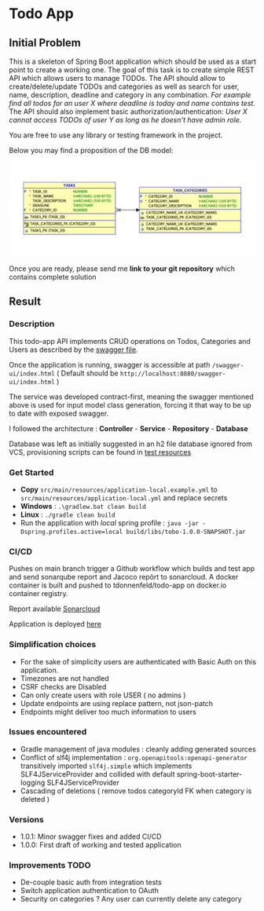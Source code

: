 # Todo App

## Initial Problem

This is a skeleton of Spring Boot application which should be used as a start point to create a working one.
The goal of this task is to create simple REST API  which allows users to manage TODOs. 
The API should allow to create/delete/update TODOs and categories as well as search for user, name, description, deadline and category in any combination. *For example find all todos for an user X where deadline is today and name contains test.* 
The API should also implement basic authorization/authentication: *User X cannot access TODOs of user Y as long as he doesn't have admin role.*

You are free to use any library or testing framework in the project.

Below you may find a proposition of the DB model:

![DB model](assets/DBModel.png)

Once you are ready, please send me **link to your git repository** which contains complete solution

## Result

### Description

This todo-app API implements CRUD operations on Todos,
Categories and Users as described by the [swagger file](src/main/resources/static/swagger.yml).

Once the application is running, swagger is accessible at path `/swagger-ui/index.html`
( Default should be `http://localhost:8080/swagger-ui/index.html` )

The service was developed contract-first, meaning the swagger mentioned above is used for input model class generation,
forcing it that way to be up to date with exposed swagger.

I followed the architecture : **Controller** - **Service** - **Repository** - **Database**


Database was left as initially suggested in an h2 file database ignored from VCS,
provisioning scripts can be found in [test resources ](./src/test/resources/scripts/setup_test_database.sql)

### Get Started

- **Copy** `src/main/resources/application-local.example.yml` to `src/main/resources/application-local.yml` and replace secrets
- **Windows** : `.\gradlew.bat clean build`
- **Linux** : `./gradle clean build`
- Run the application with *local* spring profile : ``java -jar -Dspring.profiles.active=local build/libs/tobo-1.0.0-SNAPSHOT.jar``

### CI/CD

Pushes on main branch trigger a Github workflow which builds and test app and send sonarqube report and Jacoco repôrt to sonarcloud.
A docker container is built and pushed to tdonnenfeld/todo-app on docker.io container registry.


Report available [Sonarcloud](https://sonarcloud.io/project/overview?id=t-donnenfeld_todo-app)

Application is deployed [here](https://todo.les12.fr/swagger-ui/index.html)


### Simplification choices

- For the sake of simplicity users are authenticated with Basic Auth on this application.
- Timezones are not handled
- CSRF checks are Disabled
- Can only create users with role USER ( no admins )
- Update endpoints are using replace pattern, not json-patch
- Endpoints might deliver too much information to users 

### Issues encountered

- Gradle management of java modules : cleanly adding generated sources
- Conflict of slf4j implementation : `org.openapitools:openapi-generator` transitively imported `slf4j.simple` which implements SLF4JServiceProvider and collided with default spring-boot-starter-logging SLF4JServiceProvider
- Cascading of deletions ( remove todos categoryId FK when category is deleted )

### Versions

- 1.0.1: Minor swagger fixes and added CI/CD
- 1.0.0: First draft of working and tested application

### Improvements TODO

- De-couple basic auth from integration tests
- Switch application authentication to OAuth
- Security on categories ? Any user can currently delete any category